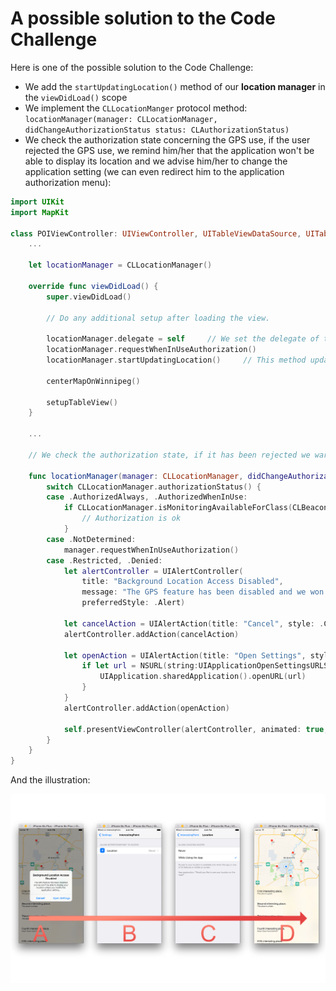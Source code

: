 # A possible solution to the Code Challenge

Here is one of the possible solution to the Code Challenge:

* We add the `startUpdatingLocation()` method of our **location manager** in the `viewDidLoad()` scope
* We implement the `CLLocationManger` protocol method: `locationManager(manager: CLLocationManager, didChangeAuthorizationStatus status: CLAuthorizationStatus)`
* We check the authorization state concerning the GPS use, if the user rejected the GPS use, we remind him/her that the application won't be able to display its location and we advise him/her to change the application setting (we can even redirect him to the application authorization menu):

```swift
import UIKit
import MapKit

class POIViewController: UIViewController, UITableViewDataSource, UITableViewDelegate, MKMapViewDelegate, CLLocationManagerDelegate {    // <- CLLocationManagerDelegate protocol added
    ...
    
    let locationManager = CLLocationManager()
    
    override func viewDidLoad() {
        super.viewDidLoad()

        // Do any additional setup after loading the view.
        
        locationManager.delegate = self		// We set the delegate of the location manager
        locationManager.requestWhenInUseAuthorization()
        locationManager.startUpdatingLocation()		// This method update the location of the user on the map
        
        centerMapOnWinnipeg()
        
        setupTableView()
    }

    ...
    
    // We check the authorization state, if it has been rejected we warn the user with the UIAlertActionController:
    
    func locationManager(manager: CLLocationManager, didChangeAuthorizationStatus status: CLAuthorizationStatus) {
        switch CLLocationManager.authorizationStatus() {
        case .AuthorizedAlways, .AuthorizedWhenInUse:
            if CLLocationManager.isMonitoringAvailableForClass(CLBeaconRegion.self) {
                // Authorization is ok
            }
        case .NotDetermined:
            manager.requestWhenInUseAuthorization()
        case .Restricted, .Denied:
            let alertController = UIAlertController(
                title: "Background Location Access Disabled",
                message: "The GPS feature has been disabled and we won't be able to display your location unless you modify the application setting...",
                preferredStyle: .Alert)
            
            let cancelAction = UIAlertAction(title: "Cancel", style: .Cancel, handler: nil)
            alertController.addAction(cancelAction)
            
            let openAction = UIAlertAction(title: "Open Settings", style: .Default) { (action) in
                if let url = NSURL(string:UIApplicationOpenSettingsURLString) {
                    UIApplication.sharedApplication().openURL(url)
                }
            }
            alertController.addAction(openAction)
            
            self.presentViewController(alertController, animated: true, completion: nil)
        }
    }
}
```

And the illustration:

![illustration9](../illustrations/illustration9.png)